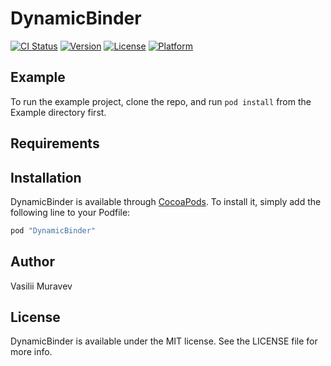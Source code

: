# DynamicBinder

[![CI Status](http://img.shields.io/travis/mvdizel/DynamicBinder.svg?style=flat)](https://travis-ci.org/mvdizel/DynamicBinder)
[![Version](https://img.shields.io/cocoapods/v/DynamicBinder.svg?style=flat)](http://cocoapods.org/pods/DynamicBinder)
[![License](https://img.shields.io/cocoapods/l/DynamicBinder.svg?style=flat)](http://cocoapods.org/pods/DynamicBinder)
[![Platform](https://img.shields.io/cocoapods/p/DynamicBinder.svg?style=flat)](http://cocoapods.org/pods/DynamicBinder)

## Example

To run the example project, clone the repo, and run `pod install` from the Example directory first.

## Requirements

## Installation

DynamicBinder is available through [CocoaPods](http://cocoapods.org). To install
it, simply add the following line to your Podfile:

```ruby
pod "DynamicBinder"
```

## Author

Vasilii Muravev

## License

DynamicBinder is available under the MIT license. See the LICENSE file for more info.
